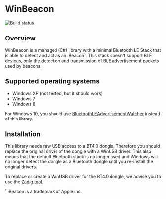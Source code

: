 # WinBeacon

![Build status](https://ci.appveyor.com/api/projects/status/32r7s2skrgm9ubva?svg=true)

## Overview

WinBeacon is a managed (C#) library with a minimal Bluetooth LE Stack that is able to detect and act as an iBeacon¹. This stack doesn't support BLE devices, only the detection and transmission of BLE advertisement packets used by beacons.

## Supported operating systems

* Windows XP (not tested, but it should work)
* Windows 7
* Windows 8

For Windows 10, you should use [BluetoothLEAdvertisementWatcher](https://msdn.microsoft.com/en-us/library/windows.devices.bluetooth.advertisement.bluetoothleadvertisementwatcher.aspx) instead of this library.

## Installation 

This library needs raw USB access to a BT4.0 dongle. Therefore you should replace the original driver of the dongle with a WinUSB driver.
This also means that the default Bluetooth stack is no longer used and Windows will no longer detect the dongle as a Bluetooth dongle until you re-install the original drivers.

To replace or create a WinUSB driver for the BT4.0 dongle, we advise you to use the [Zadig tool](http://zadig.akeo.ie/).

¹ iBeacon is a trademark of Apple inc.
